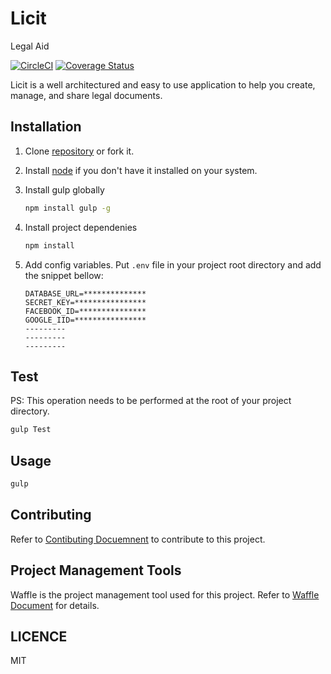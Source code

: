 # Licit
Legal Aid

[![CircleCI](https://circleci.com/gh/CoWare/Licit.svg?style=svg)](https://circleci.com/gh/CoWare/Licit)
[![Coverage Status](https://coveralls.io/repos/github/CoWare/Licit/badge.svg)](https://coveralls.io/github/CoWare/Licit)

Licit is a well architectured and easy to use application to help you create, manage, and share legal documents.

## Installation

1. Clone [repository](https://github.com/CoWare/Licit.git) or fork it.
2. Install [node](https://nodejs.org/en/) if you don't have it installed on your system.
3. Install gulp globally

   ```bash
   npm install gulp -g
   ```
4. Install project dependenies

    ```bash
    npm install
    ```
5. Add config variables. Put `.env` file in your project root directory and add the snippet bellow:

    ```
    DATABASE_URL=**************
    SECRET_KEY=****************
    FACEBOOK_ID=***************
    GOOGLE_IID=****************
    ---------
    ---------
    ---------
    ```

## Test

PS: This operation needs to be performed at the root of your project directory.

```bash
gulp Test
```

## Usage

```bash
gulp
```

## Contributing
Refer to [Contibuting Docuemnent]('./docs/CONTRIBUTING.MD) to contribute to this project.

## Project Management Tools
Waffle is the project management tool used for this project. Refer to [Waffle Document]('./docs/WAFFLE.MD') for details.

## LICENCE
MIT


